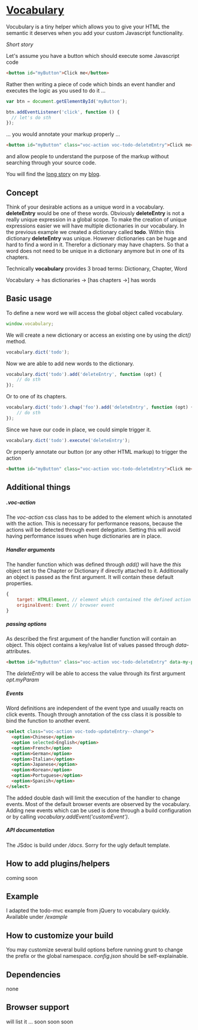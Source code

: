 [Vocabulary](http://github.com/visiongeist/vocabulary)
==================================================

Vocubulary is a tiny helper which allows you to give your HTML the semantic it deserves when you add your custom Javascript functionality.

*Short story*

Let's assume you have a button which should execute some Javascript code

```html
<button id="myButton">Click me</button>
```
Rather then writing a piece of code which binds an event handler and executes the logic as you used to do it ...

```js
var btn = document.getElementById('myButton');

btn.addEventListener('click', function () {
  // let's do sth
});
```

... you would annotate your markup properly ...

```html
<button id="myButton" class="voc-action voc-todo-deleteEntry">Click me</button>
```

and allow people to understand the purpose of the markup without searching through your source code.

You will find the [long story](http://damien.antipa.at/blog/2014/05/16/give-back-some-semantic-to-your-html-and-create-a-vocabulary/) on my [blog](http://damien.antipa.at/).

Concept
------------------------------------

Think of your desirable actions as a unique word in a vocabulary. **deleteEntry** would be one of these words. Obviously **deleteEntry** is not a really unique expression in a global scope. To make the creation of unique expressions easier we will have multiple dictionaries in our vocabulary. In the previous example we created a dictionary called **todo**. Within this dictionary **deleteEntry** was unique. However dictionaries can be huge and hard to find a word in it. Therefor a dictionary may have chapters. So that a word does not need to be unique in a dictionary anymore but in one of its chapters.

Technically **vocabulary** provides 3 broad terms: Dictionary, Chapter, Word

Vocabulary -> has dictionaries -> [has chapters ->] has words


Basic usage
------------------------------------

To define a new word we will access the global object called vocabulary. 
```js
window.vocabulary;
```
We will create a new dictionary or access an existing one by using the *dict()* method.
```js
vocabulary.dict('todo');
```
Now we are able to add new words to the dictionary.
```js
vocabulary.dict('todo').add('deleteEntry', function (opt) {
	// do sth
});
```
Or to one of its chapters.
```js
vocabulary.dict('todo').chap('foo').add('deleteEntry', function (opt) {
	// do sth
});
```
Since we have our code in place, we could simple trigger it.

```js
vocabulary.dict('todo').execute('deleteEntry');
```

Or properly annotate our button (or any other HTML markup) to trigger the action
```html
<button id="myButton" class="voc-action voc-todo-deleteEntry">Click me</button>
```

Additional things
------------------------------------

##### .voc-action

The *voc-action* css class has to be added to the element which is annotated with the action. This is necessary for performance reasons, because the actions will be detected through event delegation. Setting this will avoid having performance issues when huge dictionaries are in place.

##### Handler arguments

The handler function which was defined through *add()* will have the *this* object set to the Chapter or Dictionary if directly attached to it. Additionally an object is passed as the first argument. It will contain these default properties.

```js
{
	target: HTMLElement, // element which contained the defined action
	originalEvent: Event // browser event
}
```

##### passing options

As described the first argument of the handler function will contain an object. This object contains a key/value list of values passed through *data-* attributes.

```html
<button id="myButton" class="voc-action voc-todo-deleteEntry" data-my-param="foo">Click me</button>
```
The *deleteEntry* will be able to access the value through its first argument *opt.myParam*

##### Events

Word definitions are independent of the event type and usually reacts on click events. Though through annotation of the css class it is possible to bind the function to another event.

```html
<select class="voc-action voc-todo-updateEntry--change">
  <option>Chinese</option>
  <option selected>English</option>
  <option>French</option>
  <option>German</option>
  <option>Italian</option>
  <option>Japanese</option>
  <option>Korean</option>
  <option>Portuguese</option>
  <option>Spanish</option>
</select>
```

The added double dash will limit the execution of the handler to change events. Most of the default browser events are observed by the vocabulary. Adding new events which can be used is done through a build configuration or by calling *vocabulary.addEvent('customEvent')*.

##### API documentation

The JSdoc is build under */docs*. Sorry for the ugly default template.

How to add plugins/helpers
------------------------------------
coming soon

Example
------------------------------------
I adapted the todo-mvc example from jQuery to vocabulary quickly. Available under */example*

How to customize your build
------------------------------------
You may customize several build options before running grunt to change the prefix or the global namespace. *config.json* should be self-explainable.

Dependencies
------------------------------------
none

Browser support
------------------------------------
will list it ... soon soon soon
